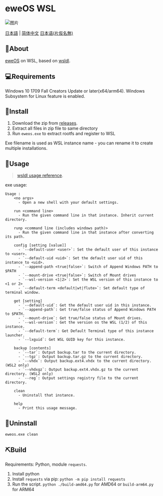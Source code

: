 # eweOS WSL

![图片](https://github.com/YisuiDenghua/eweOS-WSL/assets/102890144/885505ca-6eaf-47f1-98e7-e4ff9adeae8c)



[日本語](i18n/README-jp.md) | [简体中文](i18n/README-zh-hans.md) [日本语(片仮名無)](i18n/README-jp-katakananashi.md) 

## 🐑About

[eweOS](https://os.ewe.moe/) on WSL, based on [wsldl](https://github.com/yuk7/wsldl).

## 💻Requirements

Windows 10 1709 Fall Creators Update or later(x64/arm64).
Windows Subsystem for Linux feature is enabled.


## 💾Install

1. Download the zip from [releases](https://github.com/YisuiDenghua/eweOS-WSL/releases).
2. Extract all files in zip file to same directory
3. Run `eweos.exe` to extract rootfs and register to WSL

Exe filename is used as WSL instance name - you can rename it to create multiple installations.

## 📝Usage

> [wsldl usage reference](https://github.com/yuk7/wsldl#how-to-usefor-installed-instance).

exe usage:
```
Usage :
    <no args>
      - Open a new shell with your default settings.

    run <command line>
      - Run the given command line in that instance. Inherit current directory.

    runp <command line (includes windows path)>
      - Run the given command line in that instance after converting its path.

    config [setting [value]]
      - `--default-user <user>`: Set the default user of this instance to <user>.
      - `--default-uid <uid>`: Set the default user uid of this instance to <uid>.
      - `--append-path <true|false>`: Switch of Append Windows PATH to $PATH
      - `--mount-drive <true|false>`: Switch of Mount drives
      - `--wsl-version <1|2>`: Set the WSL version of this instance to <1 or 2>
      - `--default-term <default|wt|flute>`: Set default type of terminal window.

    get [setting]
      - `--default-uid`: Get the default user uid in this instance.
      - `--append-path`: Get true/false status of Append Windows PATH to $PATH.
      - `--mount-drive`: Get true/false status of Mount drives.
      - `--wsl-version`: Get the version os the WSL (1/2) of this instance.
      - `--default-term`: Get Default Terminal type of this instance launcher.
      - `--lxguid`: Get WSL GUID key for this instance.

    backup [contents]
      - `--tar`: Output backup.tar to the current directory.
      - `--tgz`: Output backup.tar.gz to the current directory.
      - `--vhdx`: Output backup.ext4.vhdx to the current directory. (WSL2 only)
      - `--vhdxgz`: Output backup.ext4.vhdx.gz to the current directory. (WSL2 only)
      - `--reg`: Output settings registry file to the current directory.

    clean
      - Uninstall that instance.

    help
      - Print this usage message.
```

## 🚮Uninstall

`eweos.exe clean`

## ⛏Build

Requirements: Python, module `requests`. 

1. Install python
2. Install `requests` via pip: `python -m pip install requests`
3. Run the script. `python ./build-amd64.py` for AMD64 or `build-arm64.py` for ARM64

